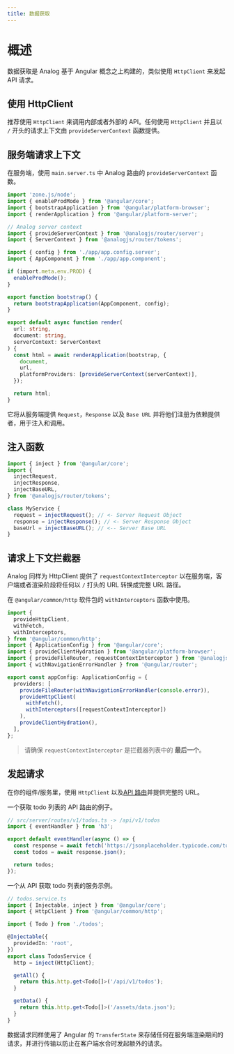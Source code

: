 ```yaml
---
title: 数据获取
---
```


# 概述

数据获取是 Analog 基于 Angular 概念之上构建的，类似使用 `HttpClient` 来发起 API 请求。

## 使用 HttpClient

推荐使用 `HttpClient` 来调用内部或者外部的 API。任何使用 `HttpClient` 并且以 `/` 开头的请求上下文由 `provideServerContext` 函数提供。

## 服务端请求上下文

在服务端，使用 `main.server.ts` 中 Analog 路由的 `provideServerContext` 函数。

```ts
import 'zone.js/node';
import { enableProdMode } from '@angular/core';
import { bootstrapApplication } from '@angular/platform-browser';
import { renderApplication } from '@angular/platform-server';

// Analog server context
import { provideServerContext } from '@analogjs/router/server';
import { ServerContext } from '@analogjs/router/tokens';

import { config } from './app/app.config.server';
import { AppComponent } from './app/app.component';

if (import.meta.env.PROD) {
  enableProdMode();
}

export function bootstrap() {
  return bootstrapApplication(AppComponent, config);
}

export default async function render(
  url: string,
  document: string,
  serverContext: ServerContext
) {
  const html = await renderApplication(bootstrap, {
    document,
    url,
    platformProviders: [provideServerContext(serverContext)],
  });

  return html;
}
```

它将从服务端提供 `Request`，`Response` 以及 `Base URL` 并将他们注册为依赖提供者，用于注入和调用。

## 注入函数

```ts
import { inject } from '@angular/core';
import {
  injectRequest,
  injectResponse,
  injectBaseURL,
} from '@analogjs/router/tokens';

class MyService {
  request = injectRequest(); // <- Server Request Object
  response = injectResponse(); // <- Server Response Object
  baseUrl = injectBaseURL(); // <-- Server Base URL
}
```

## 请求上下文拦截器

Analog 同样为 HttpClient 提供了 `requestContextInterceptor` 以在服务端，客户端或者渲染阶段将任何以 `/` 打头的 URL 转换成完整 URL 路径。

在 `@angular/common/http` 软件包的 `withInterceptors` 函数中使用。

```ts
import {
  provideHttpClient,
  withFetch,
  withInterceptors,
} from '@angular/common/http';
import { ApplicationConfig } from '@angular/core';
import { provideClientHydration } from '@angular/platform-browser';
import { provideFileRouter, requestContextInterceptor } from '@analogjs/router';
import { withNavigationErrorHandler } from '@angular/router';

export const appConfig: ApplicationConfig = {
  providers: [
    provideFileRouter(withNavigationErrorHandler(console.error)),
    provideHttpClient(
      withFetch(),
      withInterceptors([requestContextInterceptor])
    ),
    provideClientHydration(),
  ],
};
```

> 请确保 `requestContextInterceptor` 是拦截器列表中的 **最后一个**。

## 发起请求

在你的组件/服务里，使用 `HttpClient` 以及[API 路由](/docs/features/api/overview)并提供完整的 URL。

一个获取 todo 列表的 API 路由的例子。

```ts
// src/server/routes/v1/todos.ts -> /api/v1/todos
import { eventHandler } from 'h3';

export default eventHandler(async () => {
  const response = await fetch('https://jsonplaceholder.typicode.com/todos');
  const todos = await response.json();

  return todos;
});
```

一个从 API 获取 todo 列表的服务示例。

```ts
// todos.service.ts
import { Injectable, inject } from '@angular/core';
import { HttpClient } from '@angular/common/http';

import { Todo } from './todos';

@Injectable({
  providedIn: 'root',
})
export class TodosService {
  http = inject(HttpClient);

  getAll() {
    return this.http.get<Todo[]>('/api/v1/todos');
  }

  getData() {
    return this.http.get<Todo[]>('/assets/data.json');
  }
}
```

数据请求同样使用了 Angular 的 `TransferState` 来存储任何在服务端渲染期间的请求，并进行传输以防止在客户端水合时发起额外的请求。
